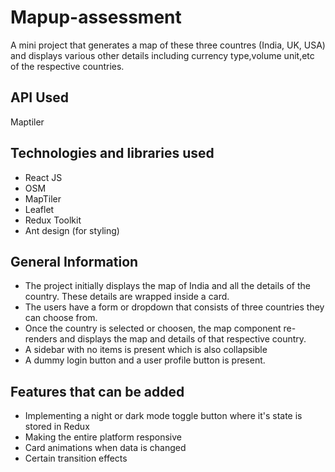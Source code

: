 # Mapup-assessment
A mini project that generates a map of these three countres (India, UK, USA) and displays various other details including currency type,volume unit,etc of the respective countries.

## API Used 
Maptiler

## Technologies and libraries used
- React JS
- OSM
- MapTiler
- Leaflet
- Redux Toolkit
- Ant design (for styling)

## General Information

- The project initially displays the map of India and all the details of the country. These details are wrapped inside a card. 
- The users have a form or dropdown that consists of three countries they can choose from.
- Once the country is selected or choosen, the map component re-renders and displays the map and details of that respective country.
- A sidebar with no items is present which is also collapsible
- A dummy login button and a user profile button is present.

## Features that can be added

- Implementing a night or dark mode toggle button where it's state is stored in Redux
- Making the entire platform responsive
- Card animations when data is changed
- Certain transition effects


